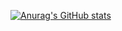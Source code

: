 [![Anurag's GitHub stats](https://github-readme-stats.vercel.app/api?username=fluk27&show_icons=true&theme=radical)](https://github.com/anuraghazra/github-readme-stats)
